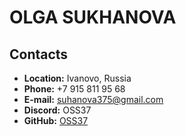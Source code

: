# **OLGA SUKHANOVA**
## **Contacts**
* **Location:** Ivanovo, Russia
* **Phone:** +7 915 811 95 68
* **E-mail:** suhanova375@gmail.com
* **Discord:** OSS37
* **GitHub:** [OSS37](https://github.com/OSS37)